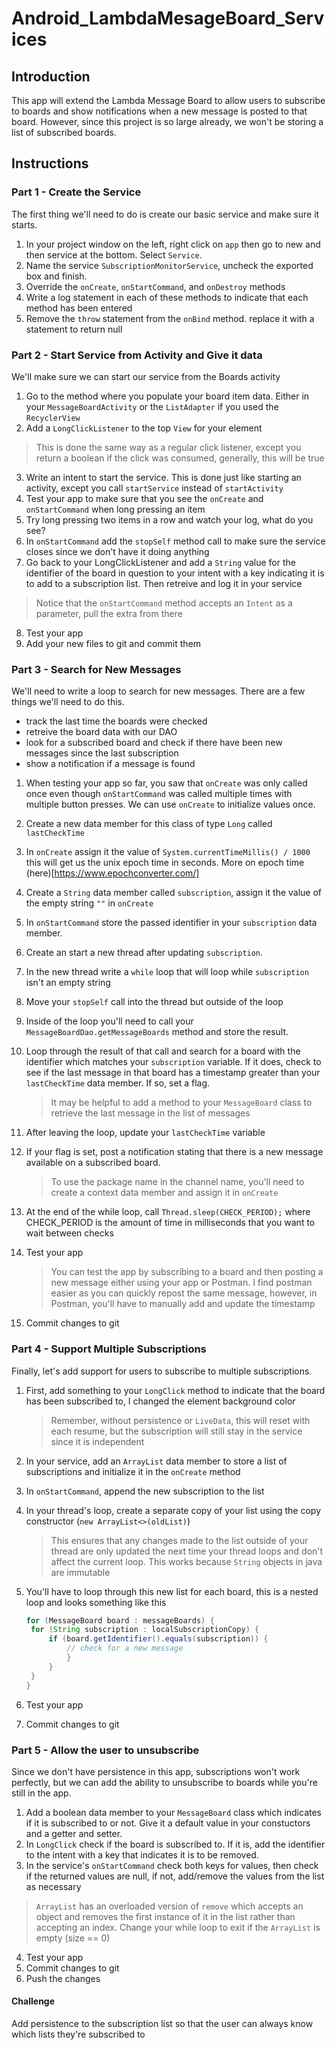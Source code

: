 # Android_LambdaMesageBoard_Services

## Introduction

This app will extend the Lambda Message Board to allow users to subscribe to boards and show notifications when a new message is posted to that board. However, since this project is so large already, we won't be storing a list of subscribed boards.

## Instructions
### Part 1 - Create the Service
The first thing we'll need to do is create our basic service and make sure it starts.
1. In your project window on the left, right click on `app` then go to new and then service at the bottom. Select `Service`.
2. Name the service `SubscriptionMonitorService`, uncheck the exported box and finish.
3. Override the `onCreate`, `onStartCommand`, and `onDestroy` methods
4. Write a log statement in each of these methods to indicate that each method has been entered
5. Remove the `throw` statement from the `onBind` method. replace it with a statement to return null

### Part 2 - Start Service from Activity and Give it data
We'll make sure we can start our service from the Boards activity
1. Go to the method where you populate your board item data. Either in your `MessageBoardActivity` or the `ListAdapter` if you used the `RecyclerView`
2. Add a `LongClickListener` to the top `View` for your element
  > This is done the same way as a regular click listener, except you return a boolean if the click was consumed, generally, this will be true  

3. Write an intent to start the service. This is done just like starting an activity, except you call `startService` instead of `startActivity`
4. Test your app to make sure that you see the `onCreate` and `onStartCommand` when long pressing an item
5. Try long pressing two items in a row and watch your log, what do you see?
6. In `onStartCommand` add the `stopSelf` method call to make sure the service closes since we don't have it doing anything
7. Go back to your LongClickListener and add a `String` value for the identifier of the board in question to your intent with a key indicating it is to add to a subscription list. Then retreive and log it in your service
> Notice that the `onStartCommand` method accepts an `Intent` as a parameter, pull the extra from there

8. Test your app
9. Add your new files to git and commit them 

### Part 3 - Search for New Messages
We'll need to write a loop to search for new messages. There are a few things we'll need to do this.
* track the last time the boards were checked
* retreive the board data with our DAO
* look for a subscribed board and check if there have been new messages since the last subscription
* show a notification if a message is found
1. When testing your app so far, you saw that `onCreate` was only called once even though `onStartCommand` was called multiple times with multiple button presses. We can use `onCreate` to initialize values once.

2. Create a new data member for this class of type `Long` called `lastCheckTime`

3. In `onCreate` assign it the value of `System.currentTimeMillis() / 1000` this will get us the unix epoch time in seconds. More on epoch time (here)[https://www.epochconverter.com/]

4. Create a `String` data member called `subscription`, assign it the value of the empty string `""` in `onCreate`

5. In `onStartCommand` store the passed identifier in your `subscription` data member.

6. Create an start a new thread after updating `subscription`.

7. In the new thread write a `while` loop that will loop while `subscription` isn't an empty string

8. Move your `stopSelf` call into the thread but outside of the loop

9. Inside of the loop you'll need to call your `MessageBoardDao.getMessageBoards` method and store the result.

10. Loop through the result of that call and search for a board with the identifier which matches your `subscription` variable. If it does, check to see if the last message in that board has a timestamp greater than your `lastCheckTime` data member. If so, set a flag.

    > It may be helpful to add a method to your `MessageBoard` class to retrieve the last message in the list of messages

11. After leaving the loop, update your `lastCheckTime` variable

12. If your flag is set, post a notification stating that there is a new message available on a subscribed board.

    > To use the package name in the channel name, you'll need to create a context data member and assign it in `onCreate`

13. At the end of the while loop, call `Thread.sleep(CHECK_PERIOD);` where CHECK_PERIOD is the amount of time in milliseconds that you want to wait between checks

14. Test your app

    > You can test the app by subscribing to a board and then posting a new message either using your app or Postman. I find postman easier as you can quickly repost the same message, however, in Postman, you'll have to manually add and update the timestamp

15. Commit changes to git

### Part 4 - Support Multiple Subscriptions

Finally, let's add support for users to subscribe to multiple subscriptions.

1. First, add something to your `LongClick` method to indicate that the board has been subscribed to, I changed the element background color

   > Remember, without persistence or `LiveData`, this will reset with each resume, but the subscription will still stay in the service since it is independent

2. In your service, add an `ArrayList` data member to store a list of subscriptions and initialize it in the `onCreate` method

3. In  `onStartCommand`, append the new subscription to the list

4. In your thread's loop, create a separate copy of your list using the copy constructor (`new ArrayList<>(oldList)`)

   > This ensures that any changes made to the list outside of your thread are only updated the next time your thread loops and don't affect the current loop. This works because `String` objects in java are immutable

5. You'll have to loop through this new list for each board, this is a nested loop and looks something like this

   ```Java
   for (MessageBoard board : messageBoards) {
   	for (String subscription : localSubscriptionCopy) {
   		if (board.getIdentifier().equals(subscription)) {
   			// check for a new message
   			}
   		}
   	}
   }
   ```
6. Test your app
7. Commit changes to git
   
### Part 5 - Allow the user to unsubscribe
Since we don't have persistence in this app, subscriptions won't work perfectly, but we can add the ability to unsubscribe to boards while you're still in the app.
1. Add a boolean data member to your `MessageBoard` class which indicates if it is subscribed to or not. Give it a default value in your constuctors and a getter and setter.
2. In `LongClick` check if the board is subscribed to. If it is, add the identifier to the intent with a key that indicates it is to be removed.
3. In the service's `onStartCommand` check both keys for values, then check if the returned values are null, if not, add/remove the values from the list as necessary
> `ArrayList` has an overloaded version of `remove` which accepts an object and removes the first instance of it in the list rather than accepting an index.
> Change your while loop to exit if the `ArrayList` is empty (size == 0)
4. Test your app
5. Commit changes to git
6. Push the changes

#### Challenge
Add persistence to the subscription list so that the user can always know which lists they're subscribed to
